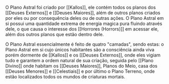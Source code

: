 O Plano Astral foi criado por [[Kallos]], ele contém todos os planos dos [[Deuses Externos]] e [[Deuses Maiores]], além de outros planos criados por eles ou por consequência deles ou de outras ações. O Plano Astral em si possui uma quantidade extrema de energia magica pura fluindo através dele, o que causa o interesse dos [[Horrores (Horrors)]] em acessar ele, além dos outros planos que estão dentro dele.

O Plano Astral essencialmente é feito de quatro "camadas", sendo estas: o Plano Astral em si cujo únicos habitantes são a consciência ainda viva porém dormente de [[Kallos]] e os [[Deuses Externos]], onde eles vigiam tudo e garantem a ordem natural de sua criação, seguida pelo [[Plano Divino]] onde habitam os [[Deuses Maiores]], Planos do Meio, casa dos [[Deuses Menores]] e [[Celestiais]] e por último o Plano Terreno, onde estão localizados todos os mundos de criaturas mortais.